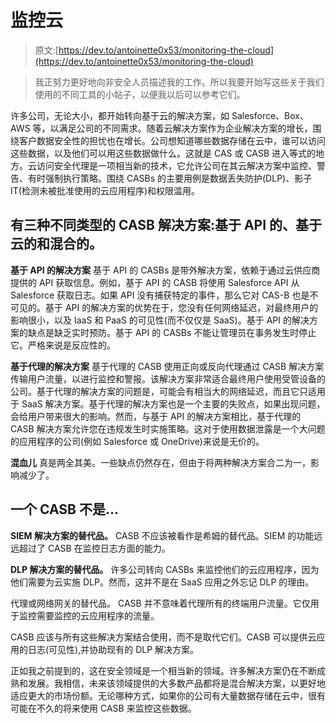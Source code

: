 # 监控云

> 原文:[https://dev.to/antoinette0x53/monitoring-the-cloud](https://dev.to/antoinette0x53/monitoring-the-cloud)

> 我正努力更好地向非安全人员描述我的工作。所以我要开始写这些关于我们使用的不同工具的小帖子，以便我以后可以参考它们。

许多公司，无论大小，都开始转向基于云的解决方案，如 Salesforce、Box、AWS 等，以满足公司的不同需求。随着云解决方案作为企业解决方案的增长，围绕客户数据安全性的担忧也在增长。公司想知道哪些数据存储在云中，谁可以访问这些数据，以及他们可以用这些数据做什么。这就是 CAS 或 CASB 进入等式的地方。云访问安全代理是一项相当新的技术，它允许公司在其云解决方案中监控、警告、有时强制执行策略。围绕 CASBs 的主要用例是数据丢失防护(DLP)、影子 IT(检测未被批准使用的云应用程序)和权限滥用。

## 有三种不同类型的 CASB 解决方案:基于 API 的、基于云的和混合的。

**基于 API 的解决方案**
基于 API 的 CASBs 是带外解决方案，依赖于通过云供应商提供的 API 获取信息。例如，基于 API 的 CASB 将使用 Salesforce API 从 Salesforce 获取日志。如果 API 没有捕获特定的事件，那么它对 CAS-B 也是不可见的。基于 API 的解决方案的优势在于，您没有任何网络延迟，对最终用户的影响很小，以及 IaaS 和 PaaS 的可见性(而不仅仅是 SaaS)。基于 API 的解决方案的缺点是缺乏实时预防。基于 API 的 CASBs 不能让管理员在事务发生时停止它。严格来说是反应性的。

**基于代理的解决方案**
基于代理的 CASB 使用正向或反向代理通过 CASB 解决方案传输用户流量，以进行监控和警报。该解决方案非常适合最终用户使用受管设备的公司。基于代理的解决方案的问题是，可能会有相当大的网络延迟，而且它只适用于 SaaS 解决方案。基于代理的解决方案也是一个主要的失败点，如果出现问题，会给用户带来很大的影响。然而，与基于 API 的解决方案相比，基于代理的 CASB 解决方案允许您在违规发生时实施策略。这对于使用数据泄露是一个大问题的应用程序的公司(例如 Salesforce 或 OneDrive)来说是无价的。

**混血儿**
真是两全其美。一些缺点仍然存在，但由于将两种解决方案合二为一，影响减少了。

## [](#a-casb-isnt)一个 CASB 不是...

**SIEM 解决方案的替代品。**
CASB 不应该被看作是希姆的替代品。SIEM 的功能远远超过了 CASB 在监控日志方面的能力。

**DLP 解决方案的替代品。**
许多公司转向 CASBs 来监控他们的云应用程序，因为他们需要为云实施 DLP。然而，这并不是在 SaaS 应用之外忘记 DLP 的理由。

代理或网络网关的替代品。
CASB 并不意味着代理所有的终端用户流量。它仅用于监控需要监控的云应用程序的流量。

CASB 应该与所有这些解决方案结合使用，而不是取代它们。CASB 可以提供云应用的日志(可见性),并协助现有的 DLP 解决方案。

正如我之前提到的，这在安全领域是一个相当新的领域。许多解决方案仍在不断成熟和发展。我相信，未来该领域提供的大多数产品都将是混合解决方案，以更好地适应更大的市场份额。无论哪种方式，如果你的公司有大量数据存储在云中，很有可能在不久的将来使用 CASB 来监控这些数据。